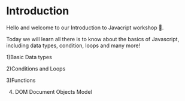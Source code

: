 # Introduction
Hello and welcome to our Introduction to Javacript workshop 👋.

Today we will learn all there is to know about the basics of Javascript, including data types, condition, loops and many more!

1)Basic Data types

2)Conditions and Loops

3)Functions

4) DOM  Document Objects Model
